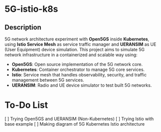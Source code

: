 # 5G-istio-k8s

## Description
5G network architecture experiment with **Open5GS** inside **Kubernetes**, using **Istio Service Mesh** as service traffic manager and **UERANSIM** as UE (User Equipment) device simulation. This project aims to simulate 5G network infrastructure in a containerized and scalable way using:

- **Open5GS**: Open source implementation of the 5G network core.
- **Kubernetes**: Container orchestrator to manage 5G core services.
- **Istio**: Service mesh that handles observability, security, and traffic management between 5G services.
- **UERANSIM**: Radio and UE device simulator to test built 5G networks.

# To-Do List
[ ] Trying Open5GS and UERANSIM (Non-Kubernetes)
[ ] Trying Istio with base example
[ ] Making diagram of 5G Kubernetes Istio architecture
